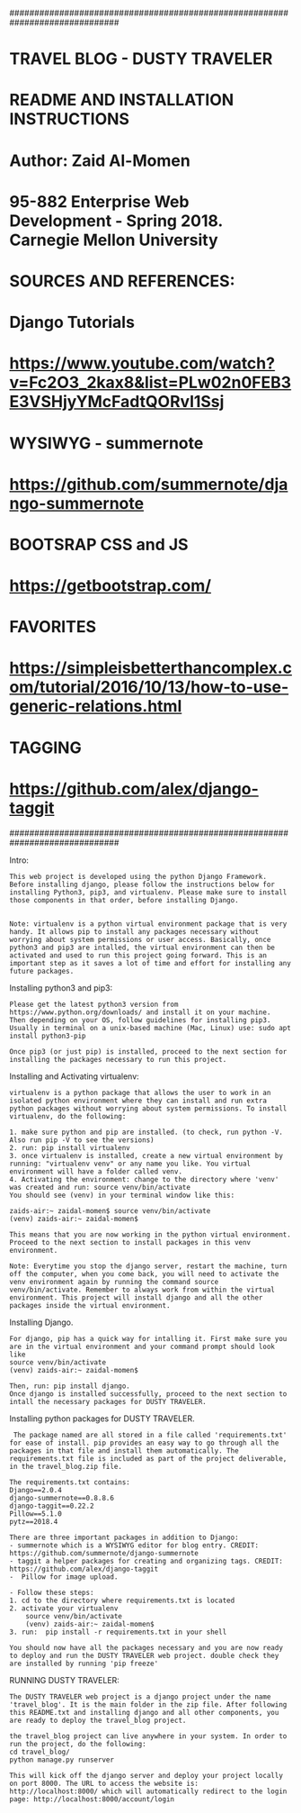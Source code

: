 ##############################################################################
#
# TRAVEL BLOG - DUSTY TRAVELER 
# README AND INSTALLATION INSTRUCTIONS
#
# Author: Zaid Al-Momen
# 95-882 Enterprise Web Development - Spring 2018. Carnegie Mellon University 
# 
# SOURCES AND REFERENCES: 
# 
# Django Tutorials
# https://www.youtube.com/watch?v=Fc2O3_2kax8&list=PLw02n0FEB3E3VSHjyYMcFadtQORvl1Ssj
# 
# WYSIWYG - summernote
# https://github.com/summernote/django-summernote
# 
# BOOTSRAP CSS and JS
# https://getbootstrap.com/
# 
# FAVORITES
# https://simpleisbetterthancomplex.com/tutorial/2016/10/13/how-to-use-generic-relations.html
# 
# TAGGING
# https://github.com/alex/django-taggit
##############################################################################

Intro: 

	This web project is developed using the python Django Framework. Before installing django, please follow the instructions below for installing Python3, pip3, and virtualenv. Please make sure to install those components in that order, before installing Django.


	Note: virtualenv is a python virtual environment package that is very handy. It allows pip to install any packages necessary without worrying about system permissions or user access. Basically, once python3 and pip3 are intalled, the virtual environment can then be activated and used to run this project going forward. This is an important step as it saves a lot of time and effort for installing any future packages.   


Installing python3 and pip3: 

	Please get the latest python3 version from https://www.python.org/downloads/ and install it on your machine. 
	Then depending on your OS, follow guidelines for installing pip3. 
	Usually in terminal on a unix-based machine (Mac, Linux) use: sudo apt install python3-pip

	Once pip3 (or just pip) is installed, proceed to the next section for installing the packages necessary to run this project. 

Installing and Activating virtualenv: 
	
	virtualenv is a python package that allows the user to work in an isolated python environment where they can install and run extra python packages without worrying about system permissions. To install virtualenv, do the following: 

	1. make sure python and pip are installed. (to check, run python -V. Also run pip -V to see the versions)
	2. run: pip install virtualenv
	3. once virtualenv is installed, create a new virtual environment by running: "virtualenv venv" or any name you like. You virtual environment will have a folder called venv.
	4. Activating the environment: change to the directory where 'venv' was created and run: source venv/bin/activate
	You should see (venv) in your terminal window like this: 

	zaids-air:~ zaidal-momen$ source venv/bin/activate
	(venv) zaids-air:~ zaidal-momen$ 

	This means that you are now working in the python virtual environment. Proceed to the next section to install packages in this venv environment. 

	Note: Everytime you stop the django server, restart the machine, turn off the computer, when you come back, you will need to activate the venv environment again by running the command source venv/bin/activate. Remember to always work from within the virtual environment. This project will install django and all the other packages inside the virtual environment.


Installing Django. 

	For django, pip has a quick way for intalling it. First make sure you are in the virtual environment and your command prompt should look like 
	source venv/bin/activate
	(venv) zaids-air:~ zaidal-momen$ 

	Then, run: pip install django. 
	Once django is installed successfully, proceed to the next section to intall the necessary packages for DUSTY TRAVELER. 

Installing python packages for DUSTY TRAVELER. 

	 The package named are all stored in a file called 'requirements.txt' for ease of install. pip provides an easy way to go through all the packages in that file and install them automatically. The requirements.txt file is included as part of the project deliverable, in the travel_blog.zip file. 

	The requirements.txt contains: 
	Django==2.0.4
	django-summernote==0.8.8.6
	django-taggit==0.22.2
	Pillow==5.1.0
	pytz==2018.4 

	There are three important packages in addition to Django: 
	- summernote which is a WYSIWYG editor for blog entry. CREDIT: https://github.com/summernote/django-summernote
	- taggit a helper packages for creating and organizing tags. CREDIT: https://github.com/alex/django-taggit
	-  Pillow for image upload. 

	- Follow these steps:
	1. cd to the directory where requirements.txt is located
	2. activate your virtualenv 
		source venv/bin/activate
		(venv) zaids-air:~ zaidal-momen$ 
	3. run:  pip install -r requirements.txt in your shell

	You should now have all the packages necessary and you are now ready to deploy and run the DUSTY TRAVELER web project. double check they are installed by running 'pip freeze'

RUNNING DUSTY TRAVELER: 

	The DUSTY TRAVELER web project is a django project under the name 'travel_blog'. It is the main folder in the zip file. After following this README.txt and installing django and all other components, you are ready to deploy the travel_blog project. 

	the travel_blog project can live anywhere in your system. In order to run the project, do the following: 
	cd travel_blog/
	python manage.py runserver 

	This will kick off the django server and deploy your project locally on port 8000. The URL to access the website is:
	http://localhost:8000/ which will automatically redirect to the login page: http://localhost:8000/account/login

	


